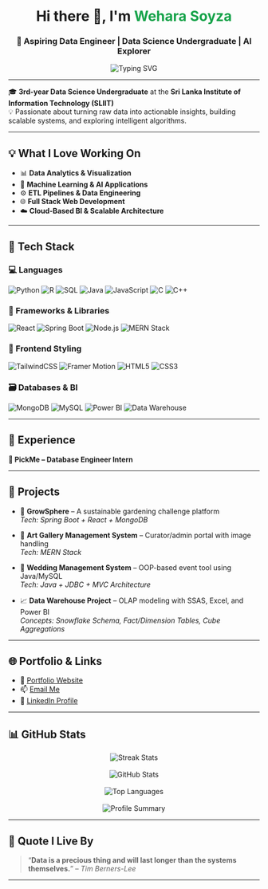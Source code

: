 <h1 align="center">Hi there 👋, I'm <span style="color:#16a34a;">Wehara Soyza</span></h1>
<h3 align="center">🚀 Aspiring Data Engineer | Data Science Undergraduate | AI Explorer</h3>

<p align="center">
  <img src="https://readme-typing-svg.demolab.com?font=Fira+Code&weight=500&size=22&pause=1000&center=true&vCenter=true&width=500&lines=SLIIT+Data+Science+Undergraduate;Data+Engineering+%7C+ML+Explorer+%7C+Full+Stack+Developer" alt="Typing SVG" />
</p>

---

🎓 **3rd-year Data Science Undergraduate** at the **Sri Lanka Institute of Information Technology (SLIIT)**  
💡 Passionate about turning raw data into actionable insights, building scalable systems, and exploring intelligent algorithms.

---

## 💡 What I Love Working On
- 📊 **Data Analytics & Visualization**
- 🧠 **Machine Learning & AI Applications**
- ⚙️ **ETL Pipelines & Data Engineering**
- 🌐 **Full Stack Web Development**
- ☁️ **Cloud-Based BI & Scalable Architecture**

---

## 🔧 Tech Stack

### 💻 Languages
![Python](https://img.shields.io/badge/Python-3776AB?style=for-the-badge&logo=python&logoColor=white)
![R](https://img.shields.io/badge/R-276DC3?style=for-the-badge&logo=r&logoColor=white)
![SQL](https://img.shields.io/badge/SQL-336791?style=for-the-badge&logo=postgresql&logoColor=white)
![Java](https://img.shields.io/badge/Java-ED8B00?style=for-the-badge&logo=java&logoColor=white)
![JavaScript](https://img.shields.io/badge/JavaScript-F7DF1E?style=for-the-badge&logo=javascript&logoColor=black)
![C](https://img.shields.io/badge/C-00599C?style=for-the-badge&logo=c&logoColor=white)
![C++](https://img.shields.io/badge/C%2B%2B-004482?style=for-the-badge&logo=cplusplus&logoColor=white)

### 🧰 Frameworks & Libraries
![React](https://img.shields.io/badge/React-20232A?style=for-the-badge&logo=react&logoColor=61DAFB)
![Spring Boot](https://img.shields.io/badge/SpringBoot-6DB33F?style=for-the-badge&logo=spring-boot&logoColor=white)
![Node.js](https://img.shields.io/badge/Node.js-339933?style=for-the-badge&logo=nodedotjs&logoColor=white)
![MERN Stack](https://img.shields.io/badge/MERN-3C3C3C?style=for-the-badge&logo=mongodb&logoColor=white)

### 🎨 Frontend Styling
![TailwindCSS](https://img.shields.io/badge/TailwindCSS-38B2AC?style=for-the-badge&logo=tailwind-css&logoColor=white)
![Framer Motion](https://img.shields.io/badge/Framer--Motion-0055FF?style=for-the-badge&logo=framer&logoColor=white)
![HTML5](https://img.shields.io/badge/HTML5-E34F26?style=for-the-badge&logo=html5&logoColor=white)
![CSS3](https://img.shields.io/badge/CSS3-1572B6?style=for-the-badge&logo=css3&logoColor=white)

### 🗃️ Databases & BI
![MongoDB](https://img.shields.io/badge/MongoDB-4EA94B?style=for-the-badge&logo=mongodb&logoColor=white)
![MySQL](https://img.shields.io/badge/MySQL-005C84?style=for-the-badge&logo=mysql&logoColor=white)
![Power BI](https://img.shields.io/badge/PowerBI-F2C811?style=for-the-badge&logo=powerbi&logoColor=black)
![Data Warehouse](https://img.shields.io/badge/Data%20Warehouse-673ab7?style=for-the-badge&logo=data&logoColor=white)

---

## 🚀 Experience

**🔹 PickMe – Database Engineer Intern**  

---

## 💼 Projects

- 🌿 **GrowSphere** – A sustainable gardening challenge platform  
  *Tech: Spring Boot + React + MongoDB*

- 🎨 **Art Gallery Management System** – Curator/admin portal with image handling  
  *Tech: MERN Stack*

- 💍 **Wedding Management System** – OOP-based event tool using Java/MySQL  
  *Tech: Java + JDBC + MVC Architecture*

- 📈 **Data Warehouse Project** – OLAP modeling with SSAS, Excel, and Power BI  
  *Concepts: Snowflake Schema, Fact/Dimension Tables, Cube Aggregations*

---

## 🌐 Portfolio & Links

- 🔗 [Portfolio Website](https://wehara-soyza.vercel.app/)
- 📫 [Email Me](mailto:soyzawehara@gmail.com)
- 💼 [LinkedIn Profile](https://www.linkedin.com/in/wehara-soyza-596717322)

---

## 📊 GitHub Stats

<p align="center">
  <img src="https://github-readme-streak-stats.herokuapp.com/?user=weharaSliit&theme=tokyonight&hide_border=true" alt="Streak Stats"/>
  <br/><br/>
  <img src="https://github-readme-stats.vercel.app/api?username=weharaSliit&show_icons=true&theme=tokyonight&hide_border=true&include_all_commits=true" alt="GitHub Stats"/>
  <br/><br/>
  <img src="https://github-readme-stats.vercel.app/api/top-langs/?username=weharaSliit&layout=compact&theme=tokyonight&hide_border=true" alt="Top Languages"/>
  <br/><br/>
  <img src="https://github-profile-summary-cards.vercel.app/api/cards/profile-details?username=weharaSliit&theme=tokyonight" alt="Profile Summary" />
</p>

---

## 💬 Quote I Live By  
> “**Data is a precious thing and will last longer than the systems themselves.**” – *Tim Berners-Lee*

---
